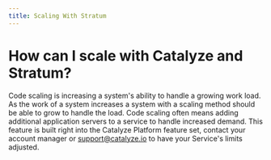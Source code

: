 ```yaml
---
title: Scaling With Stratum
---
```


# How can I scale with Catalyze and Stratum?

Code scaling is increasing a system's ability to handle a growing work load. As the work of a system increases a system with a scaling method should be able to grow to handle the load. Code scaling often means adding additional application servers to a service to handle increased demand. This feature is built right into the Catalyze Platform feature set, contact your account manager or support@catalyze.io to have your Service's limits adjusted.

